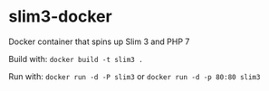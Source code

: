 # slim3-docker

Docker container that spins up Slim 3 and PHP 7

Build with: `docker build -t slim3 .`

Run with: `docker run -d -P slim3` or `docker run -d -p 80:80 slim3`
